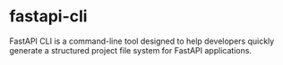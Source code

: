 # fastapi-cli
FastAPI CLI is a command-line tool designed to help developers quickly generate a structured project file system for FastAPI applications.
